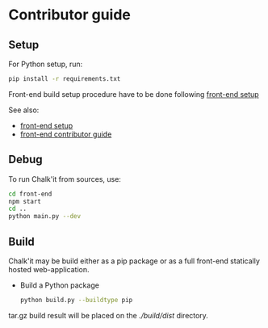 # Contributor guide

## Setup

For Python setup, run:

```sh
pip install -r requirements.txt
```

Front-end build setup procedure have to be done following [front-end setup](./front-end/README.md)

See also:

-   [front-end setup](./front-end/README.md)
-   [front-end contributor guide](./front-end/CONTRIBUTING.md)

## Debug

To run Chalk'it from sources, use:

```sh
cd front-end
npm start
cd ..
python main.py --dev
```

## Build

Chalk'it may be build either as a pip package or as a full front-end statically hosted web-application.

-   Build a Python package

    ```sh
    python build.py --buildtype pip
    ```

tar.gz build result will be placed on the _./build/dist_ directory.
